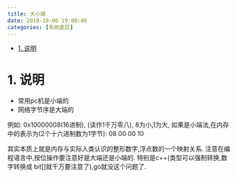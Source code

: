 ```yaml
---
title: 大小端
date: 2018-10-06 19:08:49
categories: [系统底层]
---
```


<!-- TOC -->

- [1. 说明](#1-说明)

<!-- /TOC -->




<a id="markdown-1-说明" name="1-说明"></a>
# 1. 说明

* 常用pc机是小端的
* 网络字节序是大端的

例如: 0x10000008(16进制), (读作1千万零八), 8为小,1为大, 如果是小端法,在内存中的表示为(2个十六进制数为1字节): 08 00 00 10

其实本质上就是内存与实际人类认识的整形数字,浮点数的一个映射关系. 注意在编程语言中,按位操作要注意好是大端还是小端的. 特别是c++(类型可以强制转换,数字转换成 bit[]就千万要注意了),go就没这个问题了.
